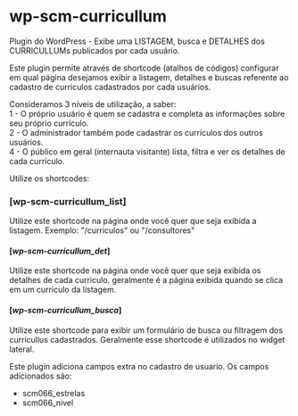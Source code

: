 # wp-scm-curricullum
Plugin do WordPress - Exibe uma LISTAGEM, busca e DETALHES dos CURRICULLUMs publicados por cada usuário.  
  
Este plugin permite através de shortcode (atalhos de códigos) configurar em qual página desejamos exibir a listagem, detalhes e buscas referente ao cadastro de currículos cadastrados por cada usuários.  
  
Consideramos 3 níveis de utilização, a saber:  
1 - O próprio usuário é quem se cadastra e completa as informações sobre seu próprio currículo.  
2 - O administrador também pode cadastrar os currículos dos outros usuários.  
4 - O público em geral (internauta visitante) lista, filtra e ver os detalhes de cada currículo.  
  
Utilize os shortcodes:  
  
### [wp-scm-curricullum_list]  
Utilize este shortcode na página onde vocẽ quer que seja exibida a listagem. Exemplo: "/curriculos" ou "/consultores"  
  
#### [*wp-scm-curricullum_det*]  
Utilize este shortcode na página onde vocẽ quer que seja exibida os detalhes de cada curriculo. geralmente é a página exibida quando se clica em um curriculo da listagem.
  
#### [*wp-scm-curricullum_busca*]  
Utilize este shortcode para exibir um formulário de busca ou filtragem dos currícullus cadastrados. Geralmente esse shortcode é utilizados no widget lateral.  
  
Este plugin adiciona campos extra no cadastro de usuario.
Os campos adicionados são:
- scm066_estrelas  
- scm066_nivel  
  

